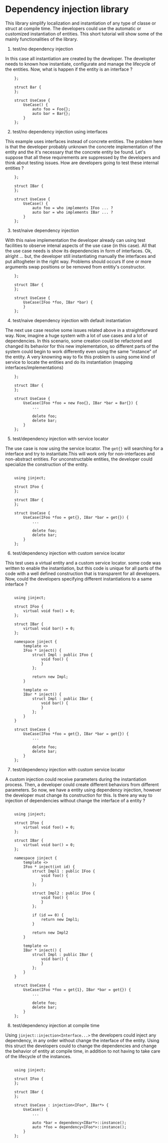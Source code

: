 # Dependency injection library

This library simplify localization and instantiation of any type of classe or struct at compile time. The developers could use the automatic or customized instantiation of entities. This short tutorial will show some of the mainly functionalities of the library.

1. test/no dependency injection

In this case all instantiation are created by the developer. The developter needs to known how instantiate, configurate and manage the lifecycle of the entities. Now, what is happen if the entity is an interface ?

```struct Foo {
    };

    struct Bar {
    };

    struct UseCase {
        UseCase() {
            auto foo = Foo{};
            auto bar = Bar{};
        }
    };
```

2. test/no dependency injection using interfaces

This example uses interfaces instead of concrete entities. The problem here is that the developer probably unknown the concrete implementation of the entity and the it's necessary that the concrete entity be found. Let's suppose that all these requirements are suppressed by the developers and think about testing issues. How are developers going to test these internal entities ?

```struct IFoo {
    };

    struct IBar {
    };

    struct UseCase {
        UseCase() {
            auto foo = who implements IFoo ... ?
            auto bar = who implements IBar ... ?
        }
    };
```

3. test/naive dependency injection

With this naive implementation the developer already can using test facilities to observe intenal aspects of the use case (in this case). All that the use case needs is show its dependencies in form of interfaces. Ok, alright ... but, the developer still instantiating manually the interfaces and put alltogheter in the right way. Problems should occurs If one or more arguments swap positions or be removed from entitiy's constructor.

```struct IFoo {
    };

    struct IBar {
    };

    struct UseCase {
        UseCase(IFoo *foo, IBar *bar) {
        }
    };
```

4. test/naive dependency injection with default instantiation

The next use case resolve some issues related above in a straightforward way. Now, imagine a huge system with a lot of use cases and a lot of dependencies. In this scenario, some creation could be refactored and changed its behavior for this new implementation, so different parts of the system could begin to work differently even using the same "instance" of the entity. A very knowning way to fix this problem is using some kind of service to locate the entities and do its instantiation (mapping interfaces/implementations)

```struct IFoo {
    };

    struct IBar {
    };

    struct UseCase {
        UseCase(IFoo *foo = new Foo{}, IBar *bar = Bar{}) {
            ...

            delete foo;
            delete bar;
        }
    };
```

5. test/dependency injection with service locator

The use case is now using the service locator. The `get{}` will searching for a interface and try to instantiate.This will work only for non-interfaces and non-abstract entities. For unconstructable entities, the developer could specialize the construction of the entity.

```#include <jinject/jinject.h>

    using jinject;

    struct IFoo {
    };

    struct IBar {
    };

    struct UseCase {
        UseCase(IFoo *foo = get{}, IBar *bar = get{}) {
            ...

            delete foo;
            delete bar;
        }
    };
```

6. test/dependency injection with custom service locator

This test uses a virtual entity and a custom service locator. some code was written to enable the instantiation, but this code is unique for all parts of the code with a well defined construction that is transparent for all developers. Now, could the developers specifying different instantiations to a same interface ?

```#include <jinject/jinject.h>

    using jinject;

    struct IFoo {
        virtual void foo() = 0;
    };

    struct IBar {
        virtual void bar() = 0;
    };

    namespace jinject {
        template <>
        IFoo * inject() {
            struct Impl : public IFoo {
                void foo() {
                }
            };

            return new Impl;
        }

        template <>
        IBar * inject() {
            struct Impl : public IBar {
                void bar() {
                }
            };
        }
    }

    struct UseCase {
        UseCase(IFoo *foo = get{}, IBar *bar = get{}) {
            ...

            delete foo;
            delete bar;
        }
    };
```

7. test/dependency injection with custom service locator

A custom injection could receive parameters during the instantiation process. Then, a developer could create different behaviors from different parameters. So now, we have a entity using dependency injection, however the developer must change its construction for this. Is there any way to injection of dependencies without change the interface of a entity ?

```#include <jinject/jinject.h>

    using jinject;

    struct IFoo {
        virtual void foo() = 0;
    };

    struct IBar {
        virtual void bar() = 0;
    };

    namespace jinject {
        template <>
        IFoo * inject(int id) {
            struct Impl1 : public IFoo {
                void foo() {
                }
            };

            struct Impl2 : public IFoo {
                void foo() {
                }
            };

            if (id == 0) {
                return new Impl1;
            }

            return new Impl2
        }

        template <>
        IBar * inject() {
            struct Impl : public IBar {
                void bar() {
                }
            };
        }
    }

    struct UseCase {
        UseCase(IFoo *foo = get{1}, IBar *bar = get{}) {
            ...

            delete foo;
            delete bar;
        }
    };
```

8. test/dependency injection at compile time

Using `jinject::injection<Interface...>` the developers could inject any dependency, in any order without change the interface of the entity. Using this struct the developers could to change the dependencies and change the behavior of entity at compile time, in addition to not having to take care of the lifecycle of the instances.

```#include <jinject/jinject.h>

    using jinject;

    struct IFoo {
    };

    struct IBar {
    };

    struct UseCase : injection<IFoo*, IBar*> {
        UseCase() {
            ...
            
            auto *bar = dependency<IBar*>::instance();
            auto *foo = dependency<IFoo*>::instance();
        }
    };
```

